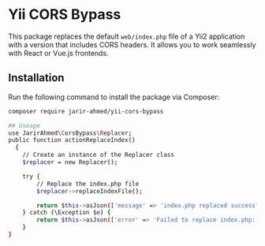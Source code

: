 # Yii CORS Bypass

This package replaces the default `web/index.php` file of a Yii2 application with a version that includes CORS headers. It allows you to work seamlessly with React or Vue.js frontends.

## Installation

Run the following command to install the package via Composer:

```bash
composer require jarir-ahmed/yii-cors-bypass

## Useage
use JarirAhmed\CorsBypass\Replacer;
public function actionReplaceIndex()
  {
    // Create an instance of the Replacer class
    $replacer = new Replacer();

    try {
        // Replace the index.php file
        $replacer->replaceIndexFile();

        return $this->asJson(['message' => 'index.php replaced successfully']);
    } catch (\Exception $e) {
        return $this->asJson(['error' => 'Failed to replace index.php: ' . $e->getMessage()]);
    }
}
